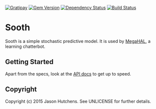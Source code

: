 [![Gratipay](https://img.shields.io/gratipay/Kranzky.svg)](https://gratipay.com/Kranzky/)
[![Gem Version](https://badge.fury.io/rb/sooth.svg)](http://badge.fury.io/rb/sooth)
[![Dependency Status](https://gemnasium.com/jasonhutchens/sooth.png)](https://gemnasium.com/jasonhutchens/sooth)
[![Build Status](https://semaphoreapp.com/api/v1/projects/6889bf33-e547-4200-a4fb-66b339a83d82/307128/shields_badge.svg)](https://semaphoreapp.com/jasonhutchens/sooth)

Sooth
=====

Sooth is a simple stochastic predictive model. It is used by
[MegaHAL](https://github.com/jasonhutchens/megahal), a learning chatterbot.

Getting Started
---------------

Apart from the specs, look at the [API docs](http://www.rubydoc.info/gems/sooth/) to get up to speed.

Copyright
---------

Copyright (c) 2015 Jason Hutchens. See UNLICENSE for further details.
